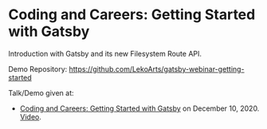 # Coding and Careers: Getting Started with Gatsby

Introduction with Gatsby and its new Filesystem Route API.

Demo Repository: https://github.com/LekoArts/gatsby-webinar-getting-started

Talk/Demo given at:

- [Coding and Careers: Getting Started with Gatsby](https://www.gatsbyjs.com/gatsby-coding-careers/) on December 10, 2020. [Video](https://www.youtube.com/watch?v=vDYwOOXlGjw).